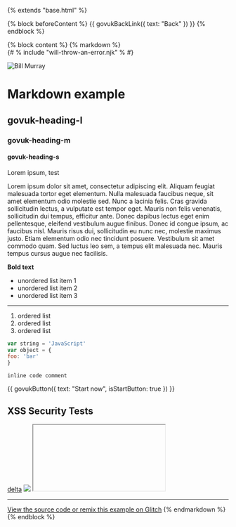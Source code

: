 {% extends "base.html" %}

{% block beforeContent %}
  {{ govukBackLink({
    text: "Back"
  }) }}
{% endblock %}

{% block content %}
  {% markdown %}  
  {# % include "will-throw-an-error.njk" % #}

  ![Bill Murray](https://cdn.glitch.com/aaa484d2-80cb-4ebe-9a60-9123dfef5298%2F942x250.jpg?1529758047870)

  # Markdown example

  ## govuk-heading-l

  ### govuk-heading-m

  #### govuk-heading-s

  Lorem ipsum, test

  Lorem ipsum dolor sit amet, consectetur adipiscing elit. Aliquam feugiat malesuada tortor eget elementum. Nulla malesuada faucibus neque, sit amet elementum odio molestie sed. Nunc a lacinia felis. Cras gravida sollicitudin lectus, a vulputate est tempor eget. Mauris non felis venenatis, sollicitudin dui tempus, efficitur ante. Donec dapibus lectus eget enim pellentesque, eleifend vestibulum augue finibus. Donec id congue ipsum, ac faucibus nisl. Mauris risus dui, sollicitudin eu nunc nec, molestie maximus justo. Etiam elementum odio nec tincidunt posuere. Vestibulum sit amet commodo quam. Sed luctus leo sem, a tempus elit malesuada nec. Mauris tempus cursus augue nec facilisis.  

  **Bold text**

  - unordered list item 1
  - unordered list item 2
  - unordered list item 3

  ---

  1. ordered list
  2. ordered list
  3. ordered list

  ```js
  var string = 'JavaScript'
  var object = {
  foo: 'bar'
  }
  ```

  `inline code comment`

  {{ govukButton({
    text: "Start now",
    isStartButton: true
  }) }}

  ## XSS Security Tests
  <!-- Make sure common XSS security vectors are removed -->
  <div onmouseover="alert('alpha')">
  <a href="jAva script:alert('bravo')">delta</a>
  <img src="x" onerror="alert('charlie')">
  <iframe src="javascript:alert('delta')" alt=""></iframe>
  <math>
    <mi xlink:href="data:x,<script>alert('echo')</script>"></mi>
  </math>
  </div>
  <script>window.alert('foxtrot')</script>

  ---

  [View the source code or remix this example on Glitch](https://glitch.com/edit/#!/govuk-frontend-markdown)
  {% endmarkdown %}
{% endblock %}
